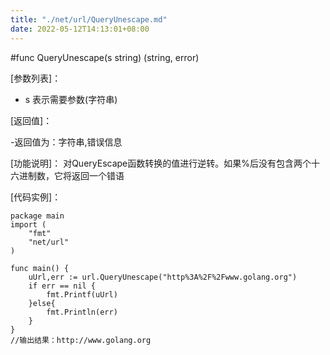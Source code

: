 ```yaml
---
title: "./net/url/QueryUnescape.md"
date: 2022-05-12T14:13:01+08:00
---
```

#func QueryUnescape(s string) (string, error)

[参数列表]：

- s 表示需要参数(字符串) 

[返回值]：

-返回值为：字符串,错误信息

[功能说明]：
对QueryEscape函数转换的值进行逆转。如果%后没有包含两个十六进制数，它将返回一个错语

[代码实例]：

  	package main	
	import (
		"fmt"
		"net/url"
	)
	
	func main() {
		uUrl,err := url.QueryUnescape("http%3A%2F%2Fwww.golang.org")
		if err == nil {
			fmt.Printf(uUrl)
		}else{
			fmt.Println(err)
		}
	}
	//输出结果：http://www.golang.org

